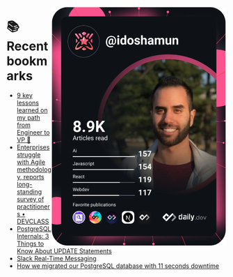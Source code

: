 <a href="https://app.daily.dev/idoshamun"><img src="https://raw.githubusercontent.com/idoshamun/idoshamun/devcard/devcard.svg" align='right' width="400" alt="Ido Shamun's Dev Card"/></a>

# 📚 Recent bookmarks
<!-- BOOKMARKS:START -->
- [9 key lessons learned on my path from Engineer to VP 🔑](https://app.daily.dev/posts/ZIyTX3qxK?utm_source=rss&utm_medium=bookmarks&utm_campaign=28849d86070e4c099c877ab6837c61f0)
- [Enterprises struggle with Agile methodology, reports long-standing survey of practitioners • DEVCLASS](https://app.daily.dev/posts/jOY7fLYVQ?utm_source=rss&utm_medium=bookmarks&utm_campaign=28849d86070e4c099c877ab6837c61f0)
- [PostgreSQL Internals: 3 Things to Know About UPDATE Statements](https://app.daily.dev/posts/nw82ss6lF?utm_source=rss&utm_medium=bookmarks&utm_campaign=28849d86070e4c099c877ab6837c61f0)
- [Slack Real-Time Messaging](https://app.daily.dev/posts/JXxhFEtZP?utm_source=rss&utm_medium=bookmarks&utm_campaign=28849d86070e4c099c877ab6837c61f0)
- [How we migrated our PostgreSQL database with 11 seconds downtime](https://app.daily.dev/posts/pOavzxB11?utm_source=rss&utm_medium=bookmarks&utm_campaign=28849d86070e4c099c877ab6837c61f0)
<!-- BOOKMARKS:END -->
